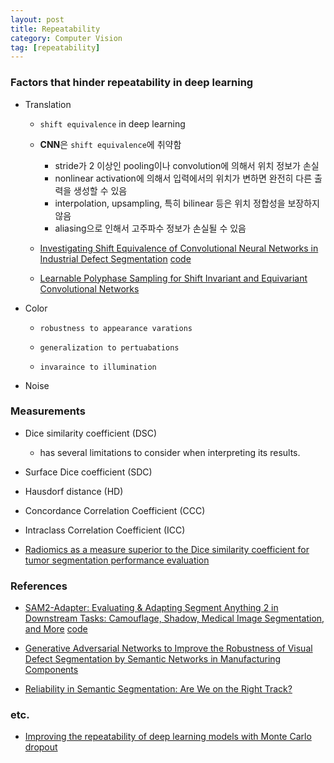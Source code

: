 ```yaml
---
layout: post
title: Repeatability
category: Computer Vision
tag: [repeatability]
---
```



### Factors that hinder repeatability in deep learning

- Translation 

    - `shift equivalence` in deep learning

    - **CNN**은 `shift equivalence`에 취약함
        - stride가 2 이상인 pooling이나 convolution에 의해서 위치 정보가 손실
        - nonlinear activation에 의해서 입력에서의 위치가 변하면 완전히 다른 출력을 생성할 수 있음
        - interpolation, upsampling, 특히 bilinear 등은 위치 정합성을 보장하지 않음
        - aliasing으로 인해서 고주파수 정보가 손실될 수 있음


    - [Investigating Shift Equivalence of Convolutional Neural Networks in Industrial Defect Segmentation](https://arxiv.org/pdf/2309.16902) [code](https://github.com/xiaozhen228/CAPS)


    - [Learnable Polyphase Sampling for Shift Invariant and Equivariant Convolutional Networks](https://arxiv.org/pdf/2210.08001)

- Color

    - `robustness to appearance varations`
    
    - `generalization to pertuabations`

    - `invaraince to illumination`

- Noise


### Measurements

- Dice similarity coefficient (DSC)

    - has several limitations to consider when interpreting its results.

- Surface Dice coefficient (SDC)

- Hausdorf distance (HD)

- Concordance Correlation Coefficient (CCC)

- Intraclass Correlation Coefficient (ICC)


- [Radiomics as a measure superior to the Dice similarity coefficient for tumor segmentation performance evaluation](https://arxiv.org/pdf/2310.20039)


### References

- [SAM2-Adapter: Evaluating & Adapting Segment Anything 2 in Downstream Tasks: Camouflage, Shadow, Medical Image Segmentation, and More](https://arxiv.org/pdf/2408.04579) [code](https://github.com/tianrun-chen/SAM-Adapter-PyTorch/tree/SAM2-Adapter-for-Segment-Anything-2?tab=readme-ov-file)

- [Generative Adversarial Networks to Improve the Robustness of Visual Defect Segmentation by Semantic Networks in Manufacturing Components](https://www.mdpi.com/2076-3417/11/14/6368?utm_source=chatgpt.com)

- [Reliability in Semantic Segmentation: Are We on the Right Track?](https://arxiv.org/pdf/2303.11298)

### etc.

- [Improving the repeatability of deep learning models with Monte Carlo dropout](https://arxiv.org/pdf/2202.07562)